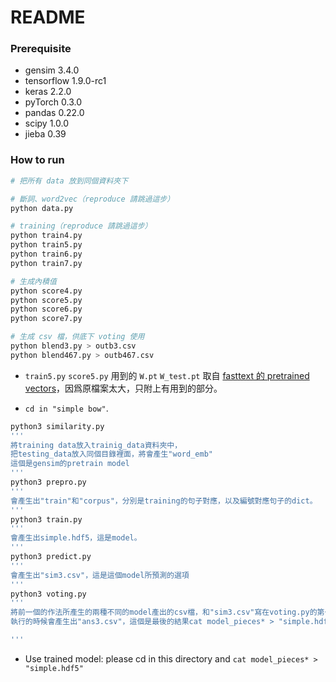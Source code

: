 README
===

### Prerequisite

* gensim 3.4.0
* tensorflow 1.9.0-rc1
* keras 2.2.0
* pyTorch 0.3.0
* pandas 0.22.0
* scipy 1.0.0
* jieba 0.39

### How to run

```bash
# 把所有 data 放到同個資料夾下

# 斷詞、word2vec（reproduce 請跳過這步）
python data.py

# training（reproduce 請跳過這步）
python train4.py
python train5.py
python train6.py
python train7.py

# 生成內積值
python score4.py
python score5.py
python score6.py
python score7.py

# 生成 csv 檔，供底下 voting 使用
python blend3.py > outb3.csv
python blend467.py > outb467.csv
```
* `train5.py` `score5.py`  用到的 `W.pt` `W_test.pt` 取自 [fasttext 的 pretrained vectors](https://github.com/facebookresearch/fastText/blob/master/pretrained-vectors.md)，因爲原檔案太大，只附上有用到的部分。



* ```cd in "simple bow"```.
```bash
python3 similarity.py
'''
將training data放入trainig_data資料夾中，
把testing_data放入同個目錄裡面，將會產生"word_emb"
這個是gensim的pretrain model
'''
python3 prepro.py
'''
會產生出"train"和"corpus"，分別是training的句子對應，以及編號對應句子的dict。
'''
python3 train.py
'''
會產生出simple.hdf5，這是model。
'''
python3 predict.py
'''
會產生出"sim3.csv"，這是這個model所預測的選項
'''
python3 voting.py
'''
將前一個的作法所產生的兩種不同的model產出的csv檔，和"sim3.csv"寫在voting.py的第一行，
執行的時候會產生出"ans3.csv"，這個是最後的結果cat model_pieces* > "simple.hdf5"

'''
```
* Use trained model: please cd in this directory and `cat model_pieces* > "simple.hdf5"`
